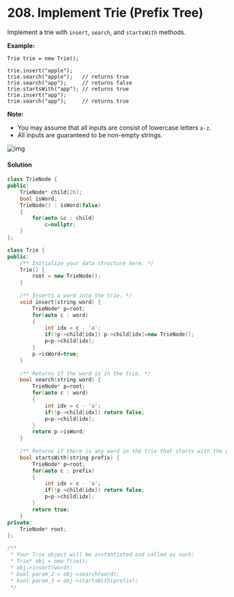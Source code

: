 # 208. Implement Trie (Prefix Tree)

Implement a trie with `insert`, `search`, and `startsWith` methods.

**Example:**

```
Trie trie = new Trie();

trie.insert("apple");
trie.search("apple");   // returns true
trie.search("app");     // returns false
trie.startsWith("app"); // returns true
trie.insert("app");   
trie.search("app");     // returns true
```

**Note:**

- You may assume that all inputs are consist of lowercase letters `a-z`.
- All inputs are guaranteed to be non-empty strings.

![img](https://raw.githubusercontent.com/grandyang/leetcode/master/img/208_trie.png)

#### Solution

```c++
class TrieNode {
public:
    TrieNode* child[26];
    bool isWord;
    TrieNode() : isWord(false)
    {
        for(auto &c : child)
            c=nullptr;
    }
};

class Trie {
public:
    /** Initialize your data structure here. */
    Trie() {
        root = new TrieNode();
    }
    
    /** Inserts a word into the trie. */
    void insert(string word) {
        TrieNode* p=root;
        for(auto c : word)
        {
            int idx = c - 'a';
            if(!p->child[idx]) p->child[idx]=new TrieNode();
            p=p->child[idx];
        }
        p->isWord=true;
    }
    
    /** Returns if the word is in the trie. */
    bool search(string word) {
        TrieNode* p=root;
        for(auto c : word)
        {
            int idx = c - 'a';
            if(!p->child[idx]) return false;
            p=p->child[idx];
        }
        return p->isWord;
    }
    
    /** Returns if there is any word in the trie that starts with the given prefix. */
    bool startsWith(string prefix) {
        TrieNode* p=root;
        for(auto c : prefix)
        {
            int idx = c - 'a';
            if(!p->child[idx]) return false;
            p=p->child[idx];
        }
        return true;
    }
private:
    TrieNode* root;
};

/**
 * Your Trie object will be instantiated and called as such:
 * Trie* obj = new Trie();
 * obj->insert(word);
 * bool param_2 = obj->search(word);
 * bool param_3 = obj->startsWith(prefix);
 */
```

